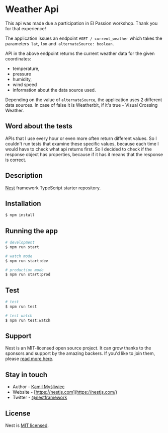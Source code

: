# Weather Api

This api was made due a participation in El Passion workshop. Thank you for that experience!

The application issues an endpoint `#GET / current_weather` which takes the parameters` lat`, `lon` and` alternateSource: boolean`.

API in the above endpoint returns the current weather data for the given coordinates:

- temperature,
- pressure
- humidity,
- wind speed
- information about the data source used.

Depending on the value of `alternateSource`, the application uses 2 different data sources. In case of false it is Weatherbit, if it's true - Visual Crossing Weather.

## Word about the tests

APIs that I use every hour or even more often return different values. So I couldn't run tests that examine these specific values, because each time I would have to check what api returns first. So I decided to check if the response object has properties, because if it has it means that the response is correct.

## Description

[Nest](https://github.com/nestjs/nest) framework TypeScript starter repository.

## Installation

```bash
$ npm install
```

## Running the app

```bash
# development
$ npm run start

# watch mode
$ npm run start:dev

# production mode
$ npm run start:prod
```

## Test

```bash
# test
$ npm run test

# test watch
$ npm run test:watch
```

## Support

Nest is an MIT-licensed open source project. It can grow thanks to the sponsors and support by the amazing backers. If you'd like to join them, please [read more here](https://docs.nestjs.com/support).

## Stay in touch

- Author - [Kamil Myśliwiec](https://kamilmysliwiec.com)
- Website - [https://nestjs.com](https://nestjs.com/)
- Twitter - [@nestframework](https://twitter.com/nestframework)

## License

Nest is [MIT licensed](LICENSE).
